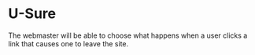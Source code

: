 # U-Sure
The webmaster will be able to choose what happens when a user clicks a link that causes one to leave the site.
